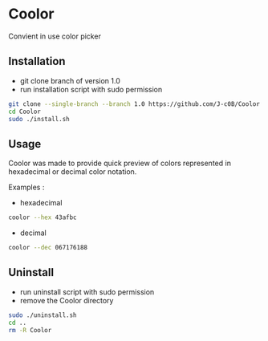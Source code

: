 # Coolor
Convient in use color picker

## Installation
- git clone branch of version 1.0 
- run installation script with sudo permission

```sh
git clone --single-branch --branch 1.0 https://github.com/J-c0B/Coolor.git
cd Coolor
sudo ./install.sh

```

## Usage
Coolor was made to provide quick preview of colors represented in hexadecimal or decimal color notation.

Examples :

- hexadecimal
```sh
coolor --hex 43afbc
```

- decimal
```sh
coolor --dec 067176188
```

## Uninstall
- run uninstall script with sudo permission
- remove the Coolor directory

```sh
sudo ./uninstall.sh
cd ..
rm -R Coolor
```
